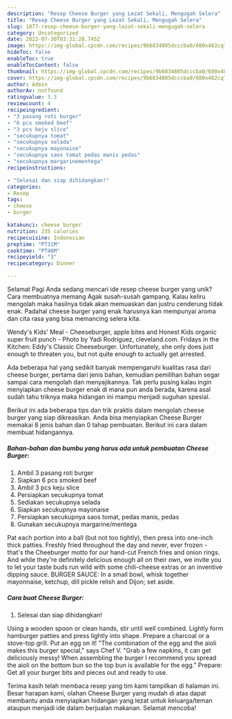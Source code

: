 ```yaml
---
description: "Resep Cheese Burger yang Lezat Sekali, Mengugah Selera"
title: "Resep Cheese Burger yang Lezat Sekali, Mengugah Selera"
slug: 1877-resep-cheese-burger-yang-lezat-sekali-mengugah-selera
category: Uncategorized
date: 2022-07-30T03:31:28.745Z
image: https://img-global.cpcdn.com/recipes/9b6834805dcccba0/680x482cq70/cheese-burger-foto-resep-utama.jpg
hideToc: false
enableToc: true
enableTocContent: false
thumbnail: https://img-global.cpcdn.com/recipes/9b6834805dcccba0/680x482cq70/cheese-burger-foto-resep-utama.jpg
cover: https://img-global.cpcdn.com/recipes/9b6834805dcccba0/680x482cq70/cheese-burger-foto-resep-utama.jpg
author: Admin
authorAv: notfound
ratingvalue: 3.3
reviewcount: 4
recipeingredient:
- "3 pasang roti burger"
- "6 pcs smoked beef"
- "3 pcs keju slice"
- "secukupnya tomat"
- "secukupnya selada"
- "secukupnya mayonaise"
- "secukupnya saos tomat pedas manis pedas"
- "secukupnya margarinementega"
recipeinstructions:

- "Selesai dan siap dihidangkan!"
categories:
- Resep
tags:
- cheese
- burger

katakunci: cheese burger 
nutrition: 235 calories
recipecuisine: Indonesian
preptime: "PT31M"
cooktime: "PT46M"
recipeyield: "3"
recipecategory: Dinner

---
```



Selamat Pagi Anda sedang mencari ide resep cheese burger yang unik? Cara membuatnya memang Agak susah-susah gampang. Kalau keliru mengolah maka hasilnya tidak akan memuaskan dan justru cenderung tidak enak. Padahal cheese burger yang enak harusnya kan mempunyai aroma dan cita rasa yang bisa memancing selera kita.


Wendy&#39;s Kids&#39; Meal - Cheeseburger, apple bites and Honest Kids organic super fruit punch - Photo by Yadi Rodriguez, cleveland.com. Fridays in the Kitchen: Eddy&#39;s Classic Cheeseburger. Unfortunately, she only does just enough to threaten you, but not quite enough to actually get arrested.

Ada beberapa hal yang sedikit banyak mempengaruhi kualitas rasa dari cheese burger, pertama dari jenis bahan, kemudian pemilihan bahan segar sampai cara mengolah dan menyajikannya. Tak perlu pusing kalau ingin menyiapkan cheese burger enak di mana pun anda berada, karena asal sudah tahu triknya maka hidangan ini mampu menjadi suguhan spesial.


Berikut ini ada beberapa tips dan trik praktis dalam mengolah cheese burger yang siap dikreasikan. Anda bisa menyiapkan Cheese Burger memakai 8 jenis bahan dan 0 tahap pembuatan. Berikut ini cara dalam membuat hidangannya.

<!--inarticleads1-->

##### Bahan-bahan dan bumbu yang harus ada untuk pembuatan Cheese Burger:

1. Ambil 3 pasang roti burger
1. Siapkan 6 pcs smoked beef
1. Ambil 3 pcs keju slice
1. Persiapkan secukupnya tomat
1. Sediakan secukupnya selada
1. Siapkan secukupnya mayonaise
1. Persiapkan secukupnya saos tomat, pedas manis, pedas
1. Gunakan secukupnya margarine/mentega


Pat each portion into a ball (but not too tightly), then press into one-inch thick patties. Freshly fried throughout the day and never, ever frozen - that&#39;s the Cheeburger motto for our hand-cut French fries and onion rings. And while they&#39;re definitely delicious enough all on their own, we invite you to let your taste buds run wild with some chili-cheese extras or an inventive dipping sauce. BURGER SAUCE: In a small bowl, whisk together mayonnaise, ketchup, dill pickle relish and Dijon; set aside. 

<!--inarticleads2-->

##### Cara buat Cheese Burger:


1. Selesai dan siap dihidangkan!

Using a wooden spoon or clean hands, stir until well combined. Lightly form hamburger patties and press lightly into shape. Prepare a charcoal or a stove-top grill. Put an egg on it! &#34;The combination of the egg and the aioli makes this burger special,&#34; says Chef V. &#34;Grab a few napkins, it can get deliciously messy! When assembling the burger I recommend you spread the aioli on the bottom bun so the top bun is available for the egg.&#34; Prepare: Get all your burger bits and pieces out and ready to use. 

Terima kasih telah membaca resep yang tim kami tampilkan di halaman ini. Besar harapan kami, olahan Cheese Burger yang mudah di atas dapat membantu anda menyiapkan hidangan yang lezat untuk keluarga/teman ataupun menjadi ide dalam berjualan makanan. Selamat mencoba!

